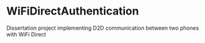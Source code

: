 # WiFiDirectAuthentication
Dissertation project implementing D2D communication between two phones with WiFi Direct
